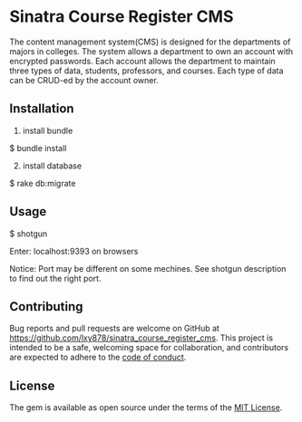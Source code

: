 # Sinatra Course Register CMS

The content management system(CMS) is designed for the departments of majors in colleges. The system allows a department to own an account with encrypted passwords. Each account allows the department to maintain three types of data, students, professors, and courses. Each type of data can be CRUD-ed by the account owner.


## Installation
1. install bundle
 
 $ bundle install

2. install database
 
 $ rake db:migrate

## Usage
 
 $ shotgun
 
Enter: localhost:9393 on browsers

Notice: Port may be different on some mechines. See shotgun description to find out the right port.

## Contributing

Bug reports and pull requests are welcome on GitHub at https://github.com/lxy878/sinatra_course_register_cms. This project is intended to be a safe, welcoming space for collaboration, and contributors are expected to adhere to the [code of conduct](https://github.com/lxy878/sinatra_course_register_cms/blob/master/CODE_OF_CONDUCT.md).

## License

The gem is available as open source under the terms of the [MIT License](https://opensource.org/licenses/MIT).